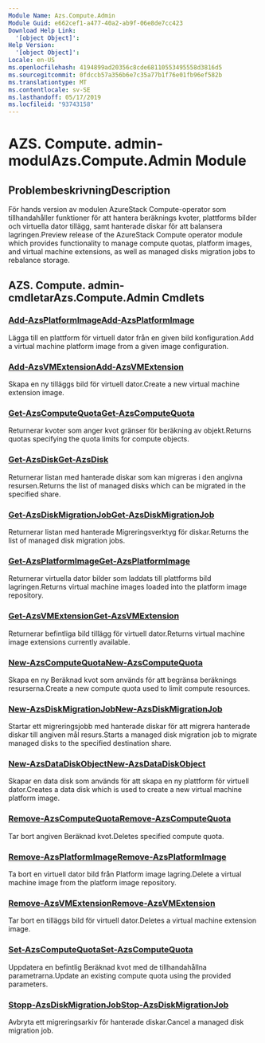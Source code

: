 ```yaml
---
Module Name: Azs.Compute.Admin
Module Guid: e662cef1-a477-40a2-ab9f-06e8de7cc423
Download Help Link:
  '[object Object]': 
Help Version:
  '[object Object]': 
Locale: en-US
ms.openlocfilehash: 4194899ad20356c8cde68110553495558d3816d5
ms.sourcegitcommit: 0fdccb57a356b6e7c35a77b1f76e01fb96ef582b
ms.translationtype: MT
ms.contentlocale: sv-SE
ms.lasthandoff: 05/17/2019
ms.locfileid: "93743158"
---
```

# <span data-ttu-id="aef43-101">AZS. Compute. admin-modul</span><span class="sxs-lookup"><span data-stu-id="aef43-101">Azs.Compute.Admin Module</span></span>
## <span data-ttu-id="aef43-102">Problembeskrivning</span><span class="sxs-lookup"><span data-stu-id="aef43-102">Description</span></span>
<span data-ttu-id="aef43-103">För hands version av modulen AzureStack Compute-operator som tillhandahåller funktioner för att hantera beräknings kvoter, plattforms bilder och virtuella dator tillägg, samt hanterade diskar för att balansera lagringen.</span><span class="sxs-lookup"><span data-stu-id="aef43-103">Preview release of the AzureStack Compute operator module which provides functionality to manage compute quotas, platform images, and virtual machine extensions, as well as managed disks migration jobs to rebalance storage.</span></span>

## <span data-ttu-id="aef43-104">AZS. Compute. admin-cmdletar</span><span class="sxs-lookup"><span data-stu-id="aef43-104">Azs.Compute.Admin Cmdlets</span></span>
### [<span data-ttu-id="aef43-105">Add-AzsPlatformImage</span><span class="sxs-lookup"><span data-stu-id="aef43-105">Add-AzsPlatformImage</span></span>](Add-AzsPlatformImage.md)
<span data-ttu-id="aef43-106">Lägga till en plattform för virtuell dator från en given bild konfiguration.</span><span class="sxs-lookup"><span data-stu-id="aef43-106">Add a virtual machine platform image from a given image configuration.</span></span>

### [<span data-ttu-id="aef43-107">Add-AzsVMExtension</span><span class="sxs-lookup"><span data-stu-id="aef43-107">Add-AzsVMExtension</span></span>](Add-AzsVMExtension.md)
<span data-ttu-id="aef43-108">Skapa en ny tilläggs bild för virtuell dator.</span><span class="sxs-lookup"><span data-stu-id="aef43-108">Create a new virtual machine extension image.</span></span>

### [<span data-ttu-id="aef43-109">Get-AzsComputeQuota</span><span class="sxs-lookup"><span data-stu-id="aef43-109">Get-AzsComputeQuota</span></span>](Get-AzsComputeQuota.md)
<span data-ttu-id="aef43-110">Returnerar kvoter som anger kvot gränser för beräkning av objekt.</span><span class="sxs-lookup"><span data-stu-id="aef43-110">Returns quotas specifying the quota limits for compute objects.</span></span>

### [<span data-ttu-id="aef43-111">Get-AzsDisk</span><span class="sxs-lookup"><span data-stu-id="aef43-111">Get-AzsDisk</span></span>](Get-AzsDisk.md)
<span data-ttu-id="aef43-112">Returnerar listan med hanterade diskar som kan migreras i den angivna resursen.</span><span class="sxs-lookup"><span data-stu-id="aef43-112">Returns the list of managed disks which can be migrated in the specified share.</span></span>

### [<span data-ttu-id="aef43-113">Get-AzsDiskMigrationJob</span><span class="sxs-lookup"><span data-stu-id="aef43-113">Get-AzsDiskMigrationJob</span></span>](Get-AzsDiskMigrationJob.md)
<span data-ttu-id="aef43-114">Returnerar listan med hanterade Migreringsverktyg för diskar.</span><span class="sxs-lookup"><span data-stu-id="aef43-114">Returns the list of managed disk migration jobs.</span></span>

### [<span data-ttu-id="aef43-115">Get-AzsPlatformImage</span><span class="sxs-lookup"><span data-stu-id="aef43-115">Get-AzsPlatformImage</span></span>](Get-AzsPlatformImage.md)
<span data-ttu-id="aef43-116">Returnerar virtuella dator bilder som laddats till plattforms bild lagringen.</span><span class="sxs-lookup"><span data-stu-id="aef43-116">Returns virtual machine images loaded into the platform image repository.</span></span>

### [<span data-ttu-id="aef43-117">Get-AzsVMExtension</span><span class="sxs-lookup"><span data-stu-id="aef43-117">Get-AzsVMExtension</span></span>](Get-AzsVMExtension.md)
<span data-ttu-id="aef43-118">Returnerar befintliga bild tillägg för virtuell dator.</span><span class="sxs-lookup"><span data-stu-id="aef43-118">Returns virtual machine image extensions currently available.</span></span>

### [<span data-ttu-id="aef43-119">New-AzsComputeQuota</span><span class="sxs-lookup"><span data-stu-id="aef43-119">New-AzsComputeQuota</span></span>](New-AzsComputeQuota.md)
<span data-ttu-id="aef43-120">Skapa en ny Beräknad kvot som används för att begränsa beräknings resurserna.</span><span class="sxs-lookup"><span data-stu-id="aef43-120">Create a new compute quota used to limit compute resources.</span></span>

### [<span data-ttu-id="aef43-121">New-AzsDiskMigrationJob</span><span class="sxs-lookup"><span data-stu-id="aef43-121">New-AzsDiskMigrationJob</span></span>](New-AzsDiskMigrationJob.md)
<span data-ttu-id="aef43-122">Startar ett migreringsjobb med hanterade diskar för att migrera hanterade diskar till angiven mål resurs.</span><span class="sxs-lookup"><span data-stu-id="aef43-122">Starts a managed disk migration job to migrate managed disks to the specified destination share.</span></span>

### [<span data-ttu-id="aef43-123">New-AzsDataDiskObject</span><span class="sxs-lookup"><span data-stu-id="aef43-123">New-AzsDataDiskObject</span></span>](New-AzsDataDiskObject.md)
<span data-ttu-id="aef43-124">Skapar en data disk som används för att skapa en ny plattform för virtuell dator.</span><span class="sxs-lookup"><span data-stu-id="aef43-124">Creates a data disk which is used to create a new virtual machine platform image.</span></span>

### [<span data-ttu-id="aef43-125">Remove-AzsComputeQuota</span><span class="sxs-lookup"><span data-stu-id="aef43-125">Remove-AzsComputeQuota</span></span>](Remove-AzsComputeQuota.md)
<span data-ttu-id="aef43-126">Tar bort angiven Beräknad kvot.</span><span class="sxs-lookup"><span data-stu-id="aef43-126">Deletes specified compute quota.</span></span>

### [<span data-ttu-id="aef43-127">Remove-AzsPlatformImage</span><span class="sxs-lookup"><span data-stu-id="aef43-127">Remove-AzsPlatformImage</span></span>](Remove-AzsPlatformImage.md)
<span data-ttu-id="aef43-128">Ta bort en virtuell dator bild från Platform image lagring.</span><span class="sxs-lookup"><span data-stu-id="aef43-128">Delete a virtual machine image from the platform image repository.</span></span>

### [<span data-ttu-id="aef43-129">Remove-AzsVMExtension</span><span class="sxs-lookup"><span data-stu-id="aef43-129">Remove-AzsVMExtension</span></span>](Remove-AzsVMExtension.md)
<span data-ttu-id="aef43-130">Tar bort en tilläggs bild för virtuell dator.</span><span class="sxs-lookup"><span data-stu-id="aef43-130">Deletes a virtual machine extension image.</span></span>

### [<span data-ttu-id="aef43-131">Set-AzsComputeQuota</span><span class="sxs-lookup"><span data-stu-id="aef43-131">Set-AzsComputeQuota</span></span>](Set-AzsComputeQuota.md)
<span data-ttu-id="aef43-132">Uppdatera en befintlig Beräknad kvot med de tillhandahållna parametrarna.</span><span class="sxs-lookup"><span data-stu-id="aef43-132">Update an existing compute quota using the provided parameters.</span></span>

### [<span data-ttu-id="aef43-133">Stopp-AzsDiskMigrationJob</span><span class="sxs-lookup"><span data-stu-id="aef43-133">Stop-AzsDiskMigrationJob</span></span>](Stop-AzsDiskMigrationJob.md)
<span data-ttu-id="aef43-134">Avbryta ett migreringsarkiv för hanterade diskar.</span><span class="sxs-lookup"><span data-stu-id="aef43-134">Cancel a managed disk migration job.</span></span>

